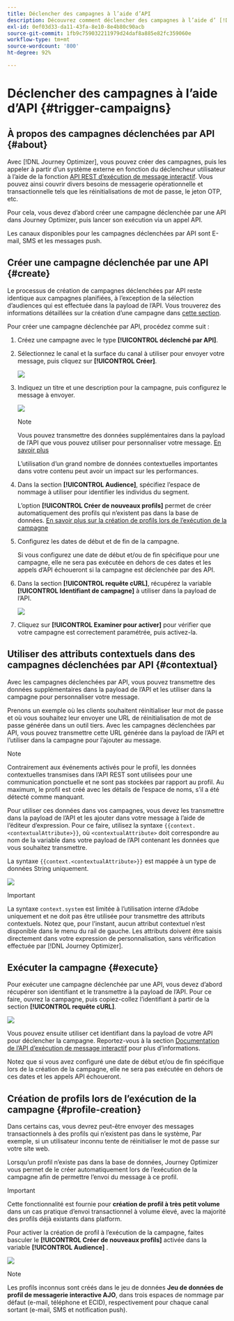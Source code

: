```yaml
---
title: Déclencher des campagnes à l’aide d’API
description: Découvrez comment déclencher des campagnes à l’aide d’ [!DNL Journey Optimizer] API
exl-id: 0ef03d33-da11-43fa-8e10-8e4b80c90acb
source-git-commit: 1fb9c759032211979d24daf8a885e82fc359060e
workflow-type: tm+mt
source-wordcount: '800'
ht-degree: 92%

---
```


# Déclencher des campagnes à l’aide d’API {#trigger-campaigns}

## À propos des campagnes déclenchées par API {#about}

Avec [!DNL Journey Optimizer], vous pouvez créer des campagnes, puis les appeler à partir d’un système externe en fonction du déclencheur utilisateur à l’aide de la fonction [API REST d’exécution de message interactif](https://developer.adobe.com/journey-optimizer-apis/references/messaging/#tag/execution). Vous pouvez ainsi couvrir divers besoins de messagerie opérationnelle et transactionnelle tels que les réinitialisations de mot de passe, le jeton OTP, etc.

Pour cela, vous devez d’abord créer une campagne déclenchée par une API dans Journey Optimizer, puis lancer son exécution via un appel API.

Les canaux disponibles pour les campagnes déclenchées par API sont E-mail, SMS et les messages push.

## Créer une campagne déclenchée par une API {#create}

Le processus de création de campagnes déclenchées par API reste identique aux campagnes planifiées, à l’exception de la sélection d’audiences qui est effectuée dans la payload de l’API. Vous trouverez des informations détaillées sur la création d’une campagne dans [cette section](create-campaign.md).

Pour créer une campagne déclenchée par API, procédez comme suit :

1. Créez une campagne avec le type **[!UICONTROL déclenché par API]**.

1. Sélectionnez le canal et la surface du canal à utiliser pour envoyer votre message, puis cliquez sur **[!UICONTROL Créer]**.

   ![](assets/api-triggered-type.png)

1. Indiquez un titre et une description pour la campagne, puis configurez le message à envoyer.

   ![](assets/api-triggered-properties.png)

   >[!NOTE]
   >
   >Vous pouvez transmettre des données supplémentaires dans la payload de l’API que vous pouvez utiliser pour personnaliser votre message. [En savoir plus](#contextual)
   >
   >L’utilisation d’un grand nombre de données contextuelles importantes dans votre contenu peut avoir un impact sur les performances.

1. Dans la section **[!UICONTROL Audience]**, spécifiez l’espace de nommage à utiliser pour identifier les individus du segment.

   L’option **[!UICONTROL Créer de nouveaux profils]** permet de créer automatiquement des profils qui n’existent pas dans la base de données. [En savoir plus sur la création de profils lors de l’exécution de la campagne](#profile-creation)

1. Configurez les dates de début et de fin de la campagne.

   Si vous configurez une date de début et/ou de fin spécifique pour une campagne, elle ne sera pas exécutée en dehors de ces dates et les appels d’API échoueront si la campagne est déclenchée par des API.

1. Dans la section **[!UICONTROL requête cURL]**, récupérez la variable **[!UICONTROL Identifiant de campagne]** à utiliser dans la payload de l’API.

   ![](assets/api-triggered-curl.png)

1. Cliquez sur **[!UICONTROL Examiner pour activer]** pour vérifier que votre campagne est correctement paramétrée, puis activez-la.

## Utiliser des attributs contextuels dans des campagnes déclenchées par API {#contextual}

Avec les campagnes déclenchées par API, vous pouvez transmettre des données supplémentaires dans la payload de l’API et les utiliser dans la campagne pour personnaliser votre message.

Prenons un exemple où les clients souhaitent réinitialiser leur mot de passe et où vous souhaitez leur envoyer une URL de réinitialisation de mot de passe générée dans un outil tiers. Avec les campagnes déclenchées par API, vous pouvez transmettre cette URL générée dans la payload de l’API et l’utiliser dans la campagne pour l’ajouter au message.

>[!NOTE]
>
>Contrairement aux événements activés pour le profil, les données contextuelles transmises dans l’API REST sont utilisées pour une communication ponctuelle et ne sont pas stockées par rapport au profil. Au maximum, le profil est créé avec les détails de l’espace de noms, s’il a été détecté comme manquant.

Pour utiliser ces données dans vos campagnes, vous devez les transmettre dans la payload de l’API et les ajouter dans votre message à l’aide de l’éditeur d’expression. Pour ce faire, utilisez la syntaxe `{{context.<contextualAttribute>}}`, où `<contextualAttribute>` doit correspondre au nom de la variable dans votre payload de l’API contenant les données que vous souhaitez transmettre.

La syntaxe `{{context.<contextualAttribute>}}` est mappée à un type de données String uniquement.

![](assets/api-triggered-context.png)

>[!IMPORTANT]
>
>La syntaxe `context.system` est limitée à l’utilisation interne d’Adobe uniquement et ne doit pas être utilisée pour transmettre des attributs contextuels.
Notez que, pour l’instant, aucun attribut contextuel n’est disponible dans le menu du rail de gauche. Les attributs doivent être saisis directement dans votre expression de personnalisation, sans vérification effectuée par [!DNL Journey Optimizer].

## Exécuter la campagne {#execute}

Pour exécuter une campagne déclenchée par une API, vous devez d’abord récupérer son identifiant et le transmettre à la payload de l’API. Pour ce faire, ouvrez la campagne, puis copiez-collez l’identifiant à partir de la section **[!UICONTROL requête cURL]**.

![](assets/api-triggered-id.png)

Vous pouvez ensuite utiliser cet identifiant dans la payload de votre API pour déclencher la campagne. Reportez-vous à la section [Documentation de l’API d’exécution de message interactif](https://developer.adobe.com/journey-optimizer-apis/references/messaging/#tag/execution) pour plus d’informations.

Notez que si vous avez configuré une date de début et/ou de fin spécifique lors de la création de la campagne, elle ne sera pas exécutée en dehors de ces dates et les appels API échoueront.

## Création de profils lors de l’exécution de la campagne {#profile-creation}

Dans certains cas, vous devrez peut-être envoyer des messages transactionnels à des profils qui n’existent pas dans le système, Par exemple, si un utilisateur inconnu tente de réinitialiser le mot de passe sur votre site web.

Lorsqu’un profil n’existe pas dans la base de données, Journey Optimizer vous permet de le créer automatiquement lors de l’exécution de la campagne afin de permettre l’envoi du message à ce profil.

>[!IMPORTANT]
>
>Cette fonctionnalité est fournie pour **création de profil à très petit volume** dans un cas pratique d’envoi transactionnel à volume élevé, avec la majorité des profils déjà existants dans platform.

Pour activer la création de profil à l’exécution de la campagne, faites basculer le **[!UICONTROL Créer de nouveaux profils]** activée dans la variable **[!UICONTROL Audience]** .

![](assets/api-triggered-create-profile.png)

>[!NOTE]
>
>Les profils inconnus sont créés dans le jeu de données **Jeu de données de profil de messagerie interactive AJO**, dans trois espaces de nommage par défaut (e-mail, téléphone et ECID), respectivement pour chaque canal sortant (e-mail, SMS et notification push).
